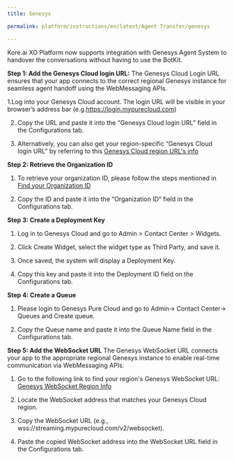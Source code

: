 ```yaml
---
title: Genesys

permalink: platform/instructions/en/latest/Agent Transfer/genesys

---
```

Kore.ai XO Platform now supports integration with Genesys Agent System to handover the conversations without having to use the BotKit.

<base target="_blank">
<container>

**Step 1: Add the Genesys Cloud login URL:**
The Genesys Cloud Login URL ensures that your app connects to the correct regional Genesys instance for seamless agent handoff using the WebMessaging APIs.

1.Log into your Genesys Cloud account. The login URL will be visible in your browser’s address bar (e.g.https://login.mypurecloud.com)
  
2. Copy the URL and paste it into the “Genesys Cloud login URL” field in the Configurations tab.

3. Alternatively, you can also get your region-specific “Genesys Cloud login URL” by referring to this [Genesys Cloud region URL's info](https://help.mypurecloud.com/articles/aws-regions-for-genesys-cloud-deployment/#tab2)


</container>

<container>

**Step 2: Retrieve the Organization ID**

1. To retrieve your organization ID, please follow the steps mentioned in [Find your Organization ID](https://help.mypurecloud.com/faqs/how-do-i-find-my-organization-id/)
  
2. Copy the ID and paste it into the “Organization ID” field in the Configurations tab.  

</container>

<container>
 
**Step 3: Create a Deployment Key**
 
1. Log in to Genesys Cloud and go to Admin > Contact Center > Widgets.
  
2. Click Create Widget, select the widget type as Third Party, and save it.

3. Once saved, the system will display a Deployment Key.

4. Copy this key and paste it into the Deployment ID field on the Configurations tab.

</container>

<container>
 
**Step 4: Create a Queue**
 
1. Please login to Genesys Pure Cloud and go to Admin-> Contact Center-> Queues and Create queue.
  
2. Copy the Queue name and paste it into the Queue Name field in the Configurations tab.

</container>

<container>
 
**Step 5: Add the WebSocket URL**
The Genesys WebSocket URL connects your app to the appropriate regional Genesys instance to enable real-time communication via WebMessaging APIs.
 
1. Go to the following link to find your region's Genesys WebSocket URL: [Genesys WebSocket Region Info](https://developer.genesys.cloud/commdigital/digital/webmessaging/websocketapi#connecting)
   
2. Locate the WebSocket address that matches your Genesys Cloud region.

3. Copy the WebSocket URL (e.g., wss://streaming.mypurecloud.com/v2/websocket).

4. Paste the copied WebSocket address into the WebSocket URL field in the Configurations tab.

</container>



